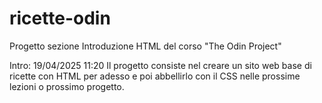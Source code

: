 # ricette-odin
Progetto sezione Introduzione HTML del corso "The Odin Project"

Intro:
19/04/2025 11:20
Il progetto consiste nel creare un sito web base di ricette con HTML per adesso e poi abbellirlo con il CSS nelle prossime lezioni o prossimo progetto.